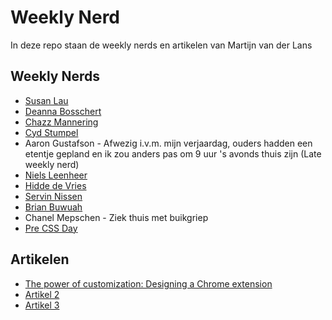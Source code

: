 # Weekly Nerd
In deze repo staan de weekly nerds en artikelen van Martijn van der Lans

## Weekly Nerds
* [Susan Lau](https://github.com/MartijnvdLans/weekly-nerd-2223/blob/main/Weekly/SusanLau.md)
* [Deanna Bosschert](https://github.com/MartijnvdLans/weekly-nerd-2223/blob/main/Weekly/DeannaBosschert.md)
* [Chazz Mannering](https://github.com/MartijnvdLans/weekly-nerd-2223/blob/main/Weekly/ChazzMannering.md)
* [Cyd Stumpel](https://github.com/MartijnvdLans/weekly-nerd-2223/blob/main/Weekly/CydStumpel.md)
* Aaron Gustafson - Afwezig i.v.m. mijn verjaardag, ouders hadden een etentje gepland en ik zou anders pas om 9 uur 's avonds thuis zijn (Late weekly nerd)
* [Niels Leenheer](https://github.com/MartijnvdLans/weekly-nerd-2223/blob/main/Weekly/NielsLeenheer.md)
* [Hidde de Vries](https://github.com/MartijnvdLans/weekly-nerd-2223/blob/main/Weekly/HiddeDeVries.md)
* [Servin Nissen](https://github.com/MartijnvdLans/weekly-nerd-2223/blob/main/Weekly/ServinNissen.md)
* [Brian Buwuah](https://github.com/MartijnvdLans/weekly-nerd-2223/blob/main/Weekly/BrianBuwuah.md)
* Chanel Mepschen - Ziek thuis met buikgriep
* [Pre CSS Day](https://github.com/MartijnvdLans/weekly-nerd-2223/blob/main/Weekly/PreCssDay.md)

## Artikelen
* [The power of customization: Designing a Chrome extension](https://github.com/MartijnvdLans/weekly-nerd-2223/blob/main/Articles/chromeExtensions.md)
* [Artikel 2]()
* [Artikel 3]()